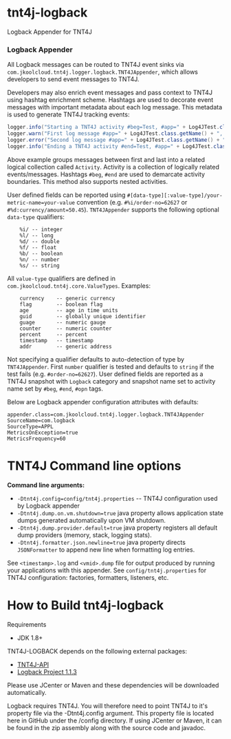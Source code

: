 # tnt4j-logback

Logback Appender for TNT4J

### Logback Appender

All Logback messages can be routed to TNT4J event sinks via `com.jkoolcloud.tnt4j.logger.logback.TNT4JAppender`, which allows developers to
send event messages to TNT4J.

Developers may also enrich event messages and pass context to TNT4J using hashtag enrichment scheme. Hashtags are used to decorate event
messages with important metadata about each log message. This metadata is used to generate TNT4J tracking events:

```java
logger.info("Starting a TNT4J activity #beg=Test, #app=" + Log4JTest.class.getName());
logger.warn("First log message #app=" + Log4JTest.class.getName() + ", #msg='1 Test warning message'");
logger.error("Second log message #app=" + Log4JTest.class.getName() + ", #msg='2 Test error message'", new Exception("test exception"));
logger.info("Ending a TNT4J activity #end=Test, #app=" + Log4JTest.class.getName() + " #%i/order-no=" + orderNo + " #%d:currency/amount=" + amount);
```

Above example groups messages between first and last into a related logical collection called `Activity`. Activity is a collection of
logically related events/messages. Hashtags `#beg`, `#end` are used to demarcate activity boundaries. This method also supports nested
activities.

User defined fields can be reported using `#[data-type][:value-type]/your-metric-name=your-value` convention (e.g. `#%i/order-no=62627`
or `#%d:currency/amount=50.45`).
`TNT4JAppender` supports the following optional `data-type` qualifiers:

```
	%i/ -- integer
	%l/ -- long
	%d/ -- double
	%f/ -- float
	%b/ -- boolean
	%n/ -- number
	%s/ -- string
```

All `value-type` qualifiers are defined in `com.jkoolcloud.tnt4j.core.ValueTypes`. Examples:

```
	currency 	-- generic currency
	flag 		-- boolean flag
	age 		-- age in time units
	guid 		-- globally unique identifier
	guage		-- numeric gauge
	counter		-- numeric counter
	percent		-- percent
	timestamp	-- timestamp
	addr 		-- generic address
```

Not specifying a qualifier defaults to auto-detection of type by `TNT4JAppender`. First `number` qualifier is tested and defaults
to `string` if the test fails (e.g. `#order-no=62627`). User defined fields are reported as a TNT4J snapshot with `Logback` category and
snapshot name set to activity name set by `#beg`, `#end`, `#opn` tags.

Below are Logback appender configuration attributes with defaults:

```
appender.class=com.jkoolcloud.tnt4j.logger.logback.TNT4JAppender
SourceName=com.logback
SourceType=APPL
MetricsOnException=true
MetricsFrequency=60
```

TNT4J Command line options
===============================================
**Command line arguments:**

* `-Dtnt4j.config=config/tnt4j.properties` -- TNT4J configuration used by Logback appender
* `-Dtnt4j.dump.on.vm.shutdown=true` java property allows application state dumps generated automatically upon VM shutdown.
* `-Dtnt4j.dump.provider.default=true` java property registers all default dump providers (memory, stack, logging stats).
* `-Dtnt4j.formatter.json.newline=true` java property directs `JSONFormatter` to append new line when formatting log entries.

See `<timestamp>.log` and `<vmid>.dump` file for output produced by running your applications with this appender.
See `config/tnt4j.properties` for TNT4J configuration: factories, formatters, listeners, etc.

How to Build tnt4j-logback
=========================================
Requirements

* JDK 1.8+

TNT4J-LOGBACK depends on the following external packages:

* [TNT4J-API](http://nastel.github.io/TNT4J/)
* [Logback Project 1.1.3](http://logback.qos.ch/)

Please use JCenter or Maven and these dependencies will be downloaded automatically.

Logback requires TNT4J. You will therefore need to point TNT4J to it's property file via the -Dtnt4j.config argument. This property file is
located here in GitHub under the /config directory. If using JCenter or Maven, it can be found in the zip assembly along with the source
code and javadoc.
